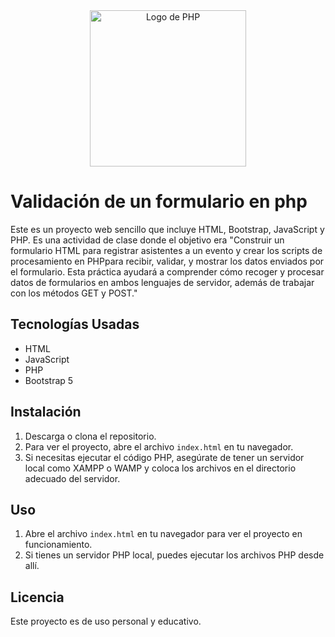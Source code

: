 <div style="text-align: center;">
  <img src="https://upload.wikimedia.org/wikipedia/commons/2/27/PHP-logo.svg" alt="Logo de PHP" style="width: 250px;">
</div>



# Validación de un formulario en php

Este es un proyecto web sencillo que incluye HTML, Bootstrap, JavaScript y PHP.  Es una actividad de clase donde el objetivo era "Construir un formulario HTML para registrar asistentes a un evento y crear los
scripts de procesamiento en PHPpara recibir, validar, y mostrar los datos enviados por el
formulario. Esta práctica ayudará a comprender cómo recoger y procesar datos de
formularios en ambos lenguajes de servidor, además de trabajar con los métodos GET y
POST."

## Tecnologías Usadas

- HTML
- JavaScript
- PHP
- Bootstrap 5

## Instalación

1. Descarga o clona el repositorio.
2. Para ver el proyecto, abre el archivo `index.html` en tu navegador.
3. Si necesitas ejecutar el código PHP, asegúrate de tener un servidor local como XAMPP o WAMP y coloca los archivos en el directorio adecuado del servidor.

## Uso

1. Abre el archivo `index.html` en tu navegador para ver el proyecto en funcionamiento.
2. Si tienes un servidor PHP local, puedes ejecutar los archivos PHP desde allí.

## Licencia

Este proyecto es de uso personal y educativo.
